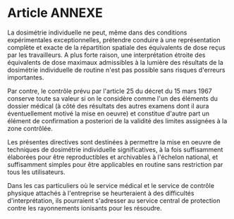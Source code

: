 # Article ANNEXE

La dosimétrie individuelle ne peut, même dans des conditions expérimentales exceptionnelles, prétendre conduire à une représentation complète et exacte de la répartition spatiale des équivalents de dose reçus par les travailleurs. A plus forte raison, une interprétation étroite des équivalents de dose maximaux admissibles à la lumière des résultats de la dosimétrie individuelle de routine n'est pas possible sans risques d'erreurs importantes.

Par contre, le contrôle prévu par l'article 25 du décret du 15 mars 1967 conserve toute sa valeur si on le considère comme l'un des éléments du dossier médical (à côté des résultats des autres examens dont il aura éventuellement motivé la mise en oeuvre) et constitue d'autre part un élément de confirmation a posteriori de la validité des limites assignées à la zone contrôlée.

Les présentes directives sont destinées à permettre la mise en oeuvre de techniques de dosimétrie individuelle significatives, à la fois suffisamment élaborées pour être reproductibles et archivables à l'échelon national, et suffisamment simples pour être applicables en routine sans restriction par tous les utilisateurs.

Dans les cas particuliers où le service médical et le service de contrôle physique attachés à l'entreprise se heurteraient à des difficultés d'interprétation, ils pourraient s'adresser au service central de protection contre les rayonnements ionisants pour les résoudre.
